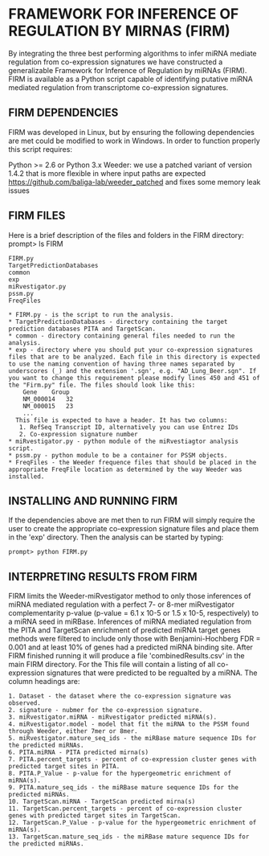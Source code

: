 # FRAMEWORK FOR INFERENCE OF REGULATION BY MIRNAS (FIRM)

By integrating the three best performing algorithms to infer miRNA mediate regulation from co-expression signatures we have constructed a generalizable Framework for Inference of Regulation by miRNAs (FIRM). FIRM is available as a Python script capable of identifying putative miRNA mediated regulation from transcriptome co-expression signatures.

## FIRM DEPENDENCIES
FIRM was developed in Linux, but by ensuring the following dependencies are met could be modified to work in Windows. In order to function properly this script requires:

Python >= 2.6 or Python 3.x
Weeder: we use a patched variant of version 1.4.2 that is more flexible in where input paths are expected https://github.com/baliga-lab/weeder_patched
and fixes some memory leak issues

## FIRM FILES
Here is a brief description of the files and folders in the FIRM directory:
    prompt> ls FIRM

    FIRM.py
    TargetPredictionDatabases
    common
    exp
    miRvestigator.py
    pssm.py
    FreqFiles
    
    * FIRM.py - is the script to run the analysis.
    * TargetPredictionDatabases - directory containing the target prediction databases PITA and TargetScan.
    * common - directory containing general files needed to run the analysis.
    * exp - directory where you should put your co-expression signatures files that are to be analyzed. Each file in this directory is expected to use the naming convention of having three names separated by underscores (_) and the extension '.sgn', e.g. "AD_Lung_Beer.sgn". If you want to change this requirement please modify lines 450 and 451 of the "Firm.py" file. The files should look like this:
        Gene	Group
        NM_000014	32
        NM_000015	23
        ...
      This file is expected to have a header. It has two columns:
       1. RefSeq Transcript ID, alternatively you can use Entrez IDs
       2. Co-expression signature number
    * miRvestigator.py - python module of the miRvestiagtor analysis script.
    * pssm.py - python module to be a container for PSSM objects.
    * FreqFiles - the Weeder frequence files that should be placed in the appropriate FreqFile location as determined by the way Weeder was installed.

## INSTALLING AND RUNNING FIRM
If the dependencies above are met then to run FIRM will simply require the user to create the appropriate co-expression signature files and place them in the 'exp' directory. Then the analysis can be started by typing:

    prompt> python FIRM.py

## INTERPRETING RESULTS FROM FIRM
FIRM limits the Weeder-miRvestigator method to only those inferences of miRNA mediated regulation with a perfect 7- or 8-mer miRvestigator complementarity p-value (p-value = 6.1 x 10-5 or 1.5 x 10-5, respectively) to a miRNA seed in miRBase. Inferences of miRNA mediated regulation from the PITA and TargetScan enrichment of predicted miRNA target genes methods were filtered to include only those with Benjamini-Hochberg FDR = 0.001 and at least 10% of genes had a predicted miRNA binding site. After FIRM finished running it will produce a file 'combinedResults.csv' in the main FIRM directory. For the This file will contain a listing of all co-expression signatures that were predicted to be regualted by a miRNA. The column headings are:

    1. Dataset - the dataset where the co-expression signature was observed.
    2. signature - nubmer for the co-expression signature.
    3. miRvestigator.miRNA - miRvestigator predicted miRNA(s).
    4. miRvestigator.model - model that fit the miRNA to the PSSM found through Weeder, either 7mer or 8mer.
    5. miRvestigator.mature_seq_ids - the miRBase mature sequence IDs for the predicted miRNAs.
    6. PITA.miRNA - PITA predicted mirna(s)
    7. PITA.percent_targets - percent of co-expression cluster genes with predicted target sites in PITA.
    8. PITA.P_Value - p-value for the hypergeometric enrichment of miRNA(s).
    9. PITA.mature_seq_ids - the miRBase mature sequence IDs for the predicted miRNAs.
    10. TargetScan.miRNA - TargetScan predicted mirna(s)
    11. TargetScan.percent_targets - percent of co-expression cluster genes with predicted target sites in TargetScan.
    12. TargetScan.P_Value - p-value for the hypergeometric enrichment of miRNA(s).
    13. TargetScan.mature_seq_ids - the miRBase mature sequence IDs for the predicted miRNAs.
